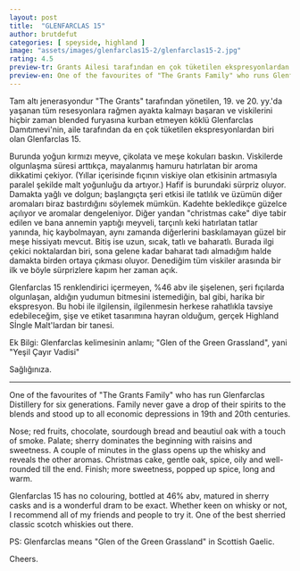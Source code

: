 ```yaml
---
layout: post
title:  "GLENFARCLAS 15"
author: brutdefut
categories: [ speyside, highland ]
image: "assets/images/glenfarclas15-2/glenfarclas15-2.jpg"
rating: 4.5
preview-tr: Grants Ailesi tarafından en çok tüketilen ekspresyonlardan biri olan Glenfarclas 15. 
preview-en: One of the favourites of "The Grants Family" who runs Glenfarclas Distillery in six generations.
---
```


Tam altı jenerasyondur "The Grants" tarafından yönetilen, 19. ve 20. yy.'da yaşanan tüm resesyonlara rağmen ayakta kalmayı başaran ve viskilerini hiçbir zaman blended furyasına kurban etmeyen köklü Glenfarclas Damıtımevi'nin, aile tarafından da en çok tüketilen ekspresyonlardan biri olan Glenfarclas 15. 

Burunda yoğun kırmızı meyve, çikolata ve meşe kokuları baskın. Viskilerde olgunlaşma süresi arttıkça, mayalanmış hamuru hatırlatan bir aroma dikkatimi çekiyor. (Yıllar içerisinde fıçının viskiye olan etkisinin artmasıyla paralel şekilde malt yoğunluğu da artıyor.) Hafif is burundaki sürpriz oluyor. 
Damakta yağlı ve dolgun; başlangıçta şeri etkisi ile tatlılık ve üzümün diğer aromaları biraz bastırdığını söylemek mümkün. Kadehte bekledikçe güzelce açılıyor ve aromalar dengeleniyor. Diğer yandan "christmas cake" diye tabir edilen ve bana annemin yaptığı meyveli, tarçınlı keki hatırlatan tatlar yanında, hiç kaybolmayan, aynı zamanda diğerlerini baskılamayan güzel bir meşe hissiyatı mevcut.
Bitiş ise uzun, sıcak, tatlı ve baharatlı. Burada ilgi çekici noktalardan biri, sona gelene kadar baharat tadı almadığım halde damakta birden ortaya çıkması oluyor. Denediğim tüm viskiler arasında bir ilk ve böyle sürprizlere kapım her zaman açık.

Glenfarclas 15 renklendirici içermeyen, %46 abv ile şişelenen, şeri fıçılarda olgunlaşan, aldığın yudumun bitmesini istemediğin, bal gibi, harika bir ekspresyon. Bu hobi ile ilgilensin, ilgilenmesin herkese rahatlıkla tavsiye edebileceğim, şişe ve etiket tasarımına hayran olduğum, gerçek Highland Sİngle Malt'lardan bir tanesi.

Ek Bilgi: Glenfarclas kelimesinin anlamı; "Glen of the Green Grassland", yani "Yeşil Çayır Vadisi" 

Sağlığınıza.

---------------------------------------------------------------------------

<p id="english"></p>

One of the favourites of "The Grants Family" who has run Glenfarclas Distillery for six generations. Family never gave a drop of their spirits to the blends and stood up to all economic depressions in 19th and 20th centuries. 

Nose; red fruits, chocolate, sourdough bread and beautiul oak with a touch of smoke. 
Palate; sherry dominates the beginning with raisins and sweetness. A couple of minutes in the glass opens up the whisky and reveals the other aromas. Christmas cake, gentle oak, spice, oily and well-rounded till the end. 
Finish; more sweetness, popped up spice, long and warm. 

Glenfarclas 15 has no colouring, bottled at 46% abv, matured in sherry casks and is a wonderful dram to be exact. Whether keen on whisky or not, I recommend all of my friends and people to try it. One of the best sherried classic scotch whiskies out there. 

PS: Glenfarclas means "Glen of the Green Grassland" in Scottish Gaelic. 

Cheers.
